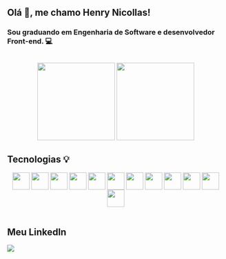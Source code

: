 ## Olá :raising_hand:, me chamo Henry Nicollas! 
### Sou graduando em Engenharia de Software e desenvolvedor Front-end. :computer:

<br>

<div display="flex" align="center">
  <img height="180em" src="https://github-readme-stats.vercel.app/api?username=henrynicollasissicaba&show_icons=true&theme=synthwave&locale=pt-br&rank_icon=github">
  <img height="180em" src="https://github-readme-stats.vercel.app/api/top-langs/?username=henrynicollasissicaba&layout=compact&locale=pt-br&theme=synthwave">
</div>


## Tecnologias :bulb:
<div align="center">
  <img align="center" width="40px" height="40px" src="https://cdn.jsdelivr.net/gh/devicons/devicon/icons/html5/html5-original.svg" />
  <img align="center" width="40px" height="40px" src="https://cdn.jsdelivr.net/gh/devicons/devicon/icons/css3/css3-original.svg" />
  <img align="center" width="40px" height="40px" src="https://cdn.jsdelivr.net/gh/devicons/devicon/icons/javascript/javascript-original.svg" />
  <img align="center" width="40px" height="40px" src="https://cdn.jsdelivr.net/gh/devicons/devicon@latest/icons/typescript/typescript-original.svg" />
  <img align="center" width="40px" height="40px" src="https://cdn.jsdelivr.net/gh/devicons/devicon@latest/icons/sass/sass-original.svg" />
  <img align="center" width="40px" height="40px" src="https://cdn.jsdelivr.net/gh/devicons/devicon@latest/icons/react/react-original.svg" />
  <img align="center" width="40px" height="40px" src="https://cdn.jsdelivr.net/gh/devicons/devicon@latest/icons/nextjs/nextjs-original.svg" />
  <img align="center" width="40px" height="40px" src="https://cdn.jsdelivr.net/gh/devicons/devicon@latest/icons/tailwindcss/tailwindcss-original.svg" />
  <img align="center" width="40px" height="40px" src="https://cdn.jsdelivr.net/gh/devicons/devicon@latest/icons/prisma/prisma-original.svg" />
  <img align="center" width="40px" height="40px" src="https://zod.dev/logo.svg" />
  <img align="center" width="40px" height="40px" src="https://cdn.jsdelivr.net/gh/devicons/devicon@latest/icons/supabase/supabase-original.svg" />
  <img align="center" width="40px" height="40px" src="https://cdn.jsdelivr.net/gh/devicons/devicon@latest/icons/postgresql/postgresql-plain-wordmark.svg" />
</div>

<br>

## Meu LinkedIn
 <a href="https://www.linkedin.com/in/henry-nicollas-issicaba-neves-05a54024a?utm_source=share&utm_campaign=share_via&utm_content=profile&utm_medium=android_app"><img src="https://img.shields.io/badge/LinkedIn-0077B5?style=for-the-badge&logo=linkedin&logoColor=white"></a>

